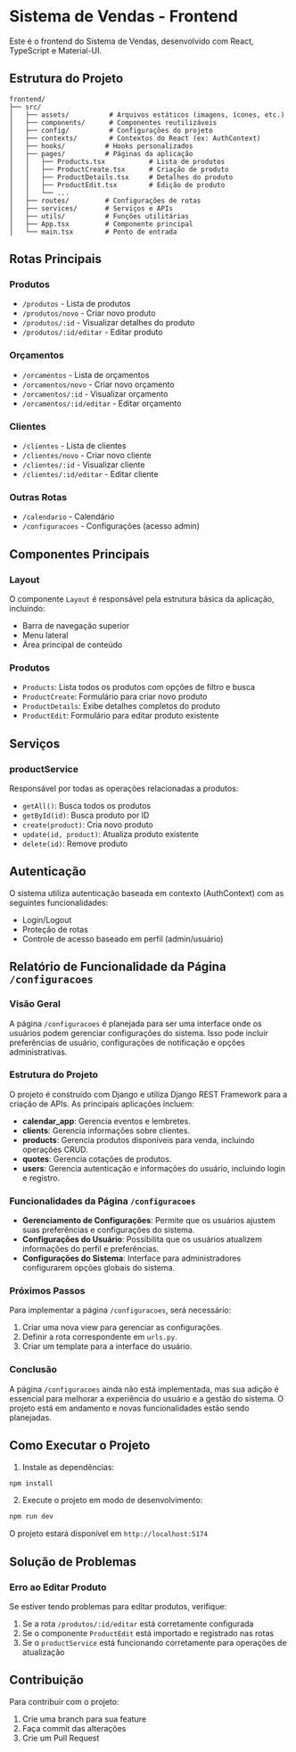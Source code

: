 # Sistema de Vendas - Frontend

Este é o frontend do Sistema de Vendas, desenvolvido com React, TypeScript e Material-UI.

## Estrutura do Projeto

```
frontend/
├── src/
│   ├── assets/          # Arquivos estáticos (imagens, ícones, etc.)
│   ├── components/      # Componentes reutilizáveis
│   ├── config/          # Configurações do projeto
│   ├── contexts/        # Contextos do React (ex: AuthContext)
│   ├── hooks/          # Hooks personalizados
│   ├── pages/          # Páginas da aplicação
│   │   ├── Products.tsx           # Lista de produtos
│   │   ├── ProductCreate.tsx      # Criação de produto
│   │   ├── ProductDetails.tsx     # Detalhes do produto
│   │   ├── ProductEdit.tsx        # Edição de produto
│   │   └── ...
│   ├── routes/         # Configurações de rotas
│   ├── services/       # Serviços e APIs
│   ├── utils/          # Funções utilitárias
│   ├── App.tsx         # Componente principal
│   └── main.tsx        # Ponto de entrada
```

## Rotas Principais

### Produtos
- `/produtos` - Lista de produtos
- `/produtos/novo` - Criar novo produto
- `/produtos/:id` - Visualizar detalhes do produto
- `/produtos/:id/editar` - Editar produto

### Orçamentos
- `/orcamentos` - Lista de orçamentos
- `/orcamentos/novo` - Criar novo orçamento
- `/orcamentos/:id` - Visualizar orçamento
- `/orcamentos/:id/editar` - Editar orçamento

### Clientes
- `/clientes` - Lista de clientes
- `/clientes/novo` - Criar novo cliente
- `/clientes/:id` - Visualizar cliente
- `/clientes/:id/editar` - Editar cliente

### Outras Rotas
- `/calendario` - Calendário
- `/configuracoes` - Configurações (acesso admin)

## Componentes Principais

### Layout
O componente `Layout` é responsável pela estrutura básica da aplicação, incluindo:
- Barra de navegação superior
- Menu lateral
- Área principal de conteúdo

### Produtos
- `Products`: Lista todos os produtos com opções de filtro e busca
- `ProductCreate`: Formulário para criar novo produto
- `ProductDetails`: Exibe detalhes completos do produto
- `ProductEdit`: Formulário para editar produto existente

## Serviços

### productService
Responsável por todas as operações relacionadas a produtos:
- `getAll()`: Busca todos os produtos
- `getById(id)`: Busca produto por ID
- `create(product)`: Cria novo produto
- `update(id, product)`: Atualiza produto existente
- `delete(id)`: Remove produto

## Autenticação

O sistema utiliza autenticação baseada em contexto (AuthContext) com as seguintes funcionalidades:
- Login/Logout
- Proteção de rotas
- Controle de acesso baseado em perfil (admin/usuário)

## Relatório de Funcionalidade da Página `/configuracoes`

### Visão Geral
A página `/configuracoes` é planejada para ser uma interface onde os usuários podem gerenciar configurações do sistema. Isso pode incluir preferências de usuário, configurações de notificação e opções administrativas.

### Estrutura do Projeto
O projeto é construído com Django e utiliza Django REST Framework para a criação de APIs. As principais aplicações incluem:
- **calendar_app**: Gerencia eventos e lembretes.
- **clients**: Gerencia informações sobre clientes.
- **products**: Gerencia produtos disponíveis para venda, incluindo operações CRUD.
- **quotes**: Gerencia cotações de produtos.
- **users**: Gerencia autenticação e informações do usuário, incluindo login e registro.

### Funcionalidades da Página `/configuracoes`
- **Gerenciamento de Configurações**: Permite que os usuários ajustem suas preferências e configurações do sistema.
- **Configurações do Usuário**: Possibilita que os usuários atualizem informações do perfil e preferências.
- **Configurações do Sistema**: Interface para administradores configurarem opções globais do sistema.

### Próximos Passos
Para implementar a página `/configuracoes`, será necessário:
1. Criar uma nova view para gerenciar as configurações.
2. Definir a rota correspondente em `urls.py`.
3. Criar um template para a interface do usuário.

### Conclusão
A página `/configuracoes` ainda não está implementada, mas sua adição é essencial para melhorar a experiência do usuário e a gestão do sistema. O projeto está em andamento e novas funcionalidades estão sendo planejadas.

## Como Executar o Projeto

1. Instale as dependências:
```bash
npm install
```

2. Execute o projeto em modo de desenvolvimento:
```bash
npm run dev
```

O projeto estará disponível em `http://localhost:5174`

## Solução de Problemas

### Erro ao Editar Produto
Se estiver tendo problemas para editar produtos, verifique:
1. Se a rota `/produtos/:id/editar` está corretamente configurada
2. Se o componente `ProductEdit` está importado e registrado nas rotas
3. Se o `productService` está funcionando corretamente para operações de atualização

## Contribuição

Para contribuir com o projeto:
1. Crie uma branch para sua feature
2. Faça commit das alterações
3. Crie um Pull Request
